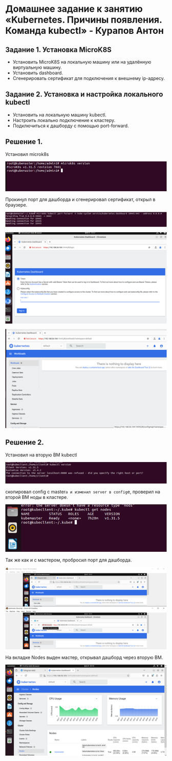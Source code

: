 # Домашнее задание к занятию «Kubernetes. Причины появления. Команда kubectl» - Курапов Антон

## Задание 1. Установка MicroK8S
* Установить MicroK8S на локальную машину или на удалённую виртуальную машину.
* Установить dashboard.
* Сгенерировать сертификат для подключения к внешнему ip-адресу.
## Задание 2. Установка и настройка локального kubectl
* Установить на локальную машину kubectl.
* Настроить локально подключение к кластеру.
* Подключиться к дашборду с помощью port-forward.

## Решение 1.

Установил microk8s 

![alt text](https://github.com/AntonKurapov66/k8s/blob/main/k8s_homework_1/jpg/01_0.PNG)

Прокинул порт для дашборда и сгенерировал сертификат, открыл в браузере.

![alt text](https://github.com/AntonKurapov66/k8s/blob/main/k8s_homework_1/jpg/01_2.PNG)

![alt text](https://github.com/AntonKurapov66/k8s/blob/main/k8s_homework_1/jpg/01_3.PNG)
 
![alt text](https://github.com/AntonKurapov66/k8s/blob/main/k8s_homework_1/jpg/01_4.PNG)

## Решение 2.

Установил на вторую ВМ kubectl 

![alt text](https://github.com/AntonKurapov66/k8s/blob/main/k8s_homework_1/jpg/01_5.PNG)

скопировал config с master`а и изменил server в config`е, проверил на второй ВМ ноды в кластере. 

![alt text](https://github.com/AntonKurapov66/k8s/blob/main/k8s_homework_1/jpg/01_6.PNG) 

Так же как и с мастером, пробросил порт для дашборда. 

![alt text](https://github.com/AntonKurapov66/k8s/blob/main/k8s_homework_1/jpg/01_7.PNG)

На вкладке Nodes выден мастер, открывал дашборд через вторую ВМ. 

![alt text](https://github.com/AntonKurapov66/k8s/blob/main/k8s_homework_1/jpg/01_8.PNG)
